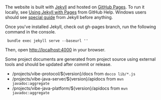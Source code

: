 The website is built with [Jekyll](http://jekyllrb.com/) and hosted on [GitHub Pages](http://pages.github.com/). To run it locally, see [Using Jekyll with Pages](https://help.github.com/articles/using-jekyll-with-pages) from GitHub Help. Windows users should see [special guide](http://jekyllrb.com/docs/windows/) from Jekyll before anything.

Once you've installed Jekyll, check out gh-pages branch, run the following command in the console.

     bundle exec jekyll serve --baseurl ''

Then, open [http://localhost:4000](http://localhost:4000) in your browser.

Some project documents are generated from project source using external tools and should be updated after commit or release.

* /projects/vibe-protocol/${version}/docs from `docco lib/*.js`
* /projects/vibe-java-server/${version}/apidocs from `mvn javadoc:aggregate`
* /projects/vibe-java-platform/${version}/apidocs from `mvn javadoc:aggregate`